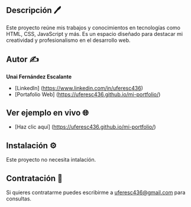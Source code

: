 ## Descripción 🖊️

Este proyecto reúne mis trabajos y conocimientos en tecnologías como HTML, CSS, JavaScript y más. Es un espacio diseñado para destacar mi creatividad y profesionalismo en el desarrollo web.

## Autor ✍️
**Unai Fernández Escalante**

* [LinkedIn] (https://www.linkedin.com/in/uferesc436)
* [Portafolio Web] (https://uferesc436.github.io/mi-portfolio/)

## Ver ejemplo en vivo 🌐
- [Haz clic aquí] (https://uferesc436.github.io/mi-portfolio/)

## Instalación ⚙️
Este proyecto no necesita intalación.

## Contratación 📩
Si quieres contratarme puedes escribirme a uferesc436@gmail.com para consultas.
